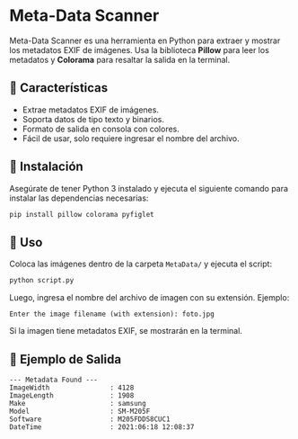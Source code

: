 # Meta-Data Scanner

Meta-Data Scanner es una herramienta en Python para extraer y mostrar los metadatos EXIF de imágenes. Usa la biblioteca **Pillow** para leer los metadatos y **Colorama** para resaltar la salida en la terminal.

## 📌 Características
- Extrae metadatos EXIF de imágenes.
- Soporta datos de tipo texto y binarios.
- Formato de salida en consola con colores.
- Fácil de usar, solo requiere ingresar el nombre del archivo.

## 📂 Instalación
Asegúrate de tener Python 3 instalado y ejecuta el siguiente comando para instalar las dependencias necesarias:

```sh
pip install pillow colorama pyfiglet
```

## 🚀 Uso
Coloca las imágenes dentro de la carpeta `MetaData/` y ejecuta el script:

```sh
python script.py
```

Luego, ingresa el nombre del archivo de imagen con su extensión. Ejemplo:
```
Enter the image filename (with extension): foto.jpg
```
Si la imagen tiene metadatos EXIF, se mostrarán en la terminal.

## 📜 Ejemplo de Salida
```
--- Metadata Found ---
ImageWidth               : 4128
ImageLength              : 1908
Make                     : samsung
Model                    : SM-M205F
Software                 : M205FDDS8CUC1
DateTime                 : 2021:06:18 12:08:37
```



